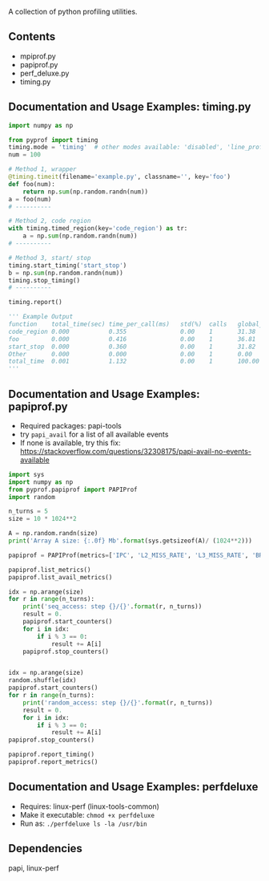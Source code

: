 A collection of python profiling utilities. 

## Contents
* mpiprof.py
* papiprof.py
* perf_deluxe.py
* timing.py

## Documentation and Usage Examples: timing.py
```python
import numpy as np

from pyprof import timing
timing.mode = 'timing'  # other modes available: 'disabled', 'line_profiler'
num = 100

# Method 1, wrapper
@timing.timeit(filename='example.py', classname='', key='foo')
def foo(num):
    return np.sum(np.random.randn(num))
a = foo(num)
# ----------

# Method 2, code region
with timing.timed_region(key='code_region') as tr:
    a = np.sum(np.random.randn(num))
# ----------

# Method 3, start/ stop
timing.start_timing('start_stop')
b = np.sum(np.random.randn(num))
timing.stop_timing()
# ----------

timing.report()

''' Example Output
function    total_time(sec) time_per_call(ms)   std(%)  calls   global_percentage
code_region 0.000           0.355               0.00    1       31.38
foo         0.000           0.416               0.00    1       36.81
start_stop  0.000           0.360               0.00    1       31.82
Other       0.000           0.000               0.00    1       0.00
total_time  0.001           1.132               0.00    1       100.00
'''

```


## Documentation and Usage Examples: papiprof.py

* Required packages: papi-tools
* try `papi_avail` for a list of all available events
* If none is available, try this fix: https://stackoverflow.com/questions/32308175/papi-avail-no-events-available

```python
import sys
import numpy as np
from pyprof.papiprof import PAPIProf
import random

n_turns = 5
size = 10 * 1024**2

A = np.random.randn(size)
print('Array A size: {:.0f} Mb'.format(sys.getsizeof(A)/ (1024**2)))

papiprof = PAPIProf(metrics=['IPC', 'L2_MISS_RATE', 'L3_MISS_RATE', 'BRANCH_MSP_RATE'])

papiprof.list_metrics()
papiprof.list_avail_metrics()

idx = np.arange(size)
for r in range(n_turns):
    print('seq_access: step {}/{}'.format(r, n_turns))
    result = 0.
    papiprof.start_counters()
    for i in idx:
        if i % 3 == 0:
            result += A[i]
    papiprof.stop_counters()


idx = np.arange(size)
random.shuffle(idx)
papiprof.start_counters()
for r in range(n_turns):
    print('random_access: step {}/{}'.format(r, n_turns))
    result = 0.        
    for i in idx:
        if i % 3 == 0:
            result += A[i]
papiprof.stop_counters()

papiprof.report_timing()
papiprof.report_metrics()


```

## Documentation and Usage Examples: perfdeluxe

* Requires: linux-perf (linux-tools-common)
* Make it executable: `chmod +x perfdeluxe`
* Run as: `./perfdeluxe ls -la /usr/bin`



## Dependencies
papi, linux-perf